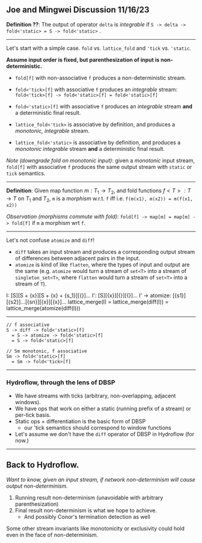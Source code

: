 ## Joe and Mingwei Discussion 11/16/23

**Definition ??**: The output of operator `delta` is *integrable* if `S -> delta -> fold<'static> = S -> fold<'static>` .

----
Let's start with a simple case. `fold` vs. `lattice_fold` and `'tick` vs. `'static`.

**Assume input order is fixed, but parenthesization of input is non-deterministic.**

- `fold[f]` with non-associative `f` produces a non-deterministic stream.

- `fold<'tick>[f]` with associative `f` produces an *integrable* stream: `fold<'tick>[f] -> fold<'static>[f] = fold<'static>[f]`
- `fold<'static>[f]` with associative `f` produces an *integrable* stream **and** a deterministic final result.
- `lattice_fold<'tick>` is associative by definition, and produces a *monotonic, integrable* stream.
- `lattice_fold<'static>` is associative by definition, and produces a *monotonic integrable* stream **and** a deterministic final result.

*Note (downgrade fold<static> on monotonic input)*: given a *monotonic* input stream, `fold[f]` with associative `f` produces the same output stream with `static` or `tick` semantics.

----
**Definition**: Given map function $m: T_1 \rightarrow T_2$, and fold functions $f<T>:T \rightarrow T$ on $T_1$ and $T_2$, `m` is a *morphism* w.r.t. `f` iff i.e. `f(m(x1), m(x2)) = m(f(x1, x2))`

*Observation (morphisms commute with fold)*: `fold[f] -> map[m] = map[m] -> fold[f]` if `m` a morphism wrt `f`.

---
Let's not confuse `atomize` and `diff`! 
- `diff` takes an input stream and produces a corresponding output stream of differences between adjacent pairs in the input.
- `atomize` is kind of like `flatten`, where the types of input and output are the same (e.g. `atomize` would turn a stream of `set<T>` into a stream of `singleton_set<T>`, where `flatten` would turn a stream of `set<T>` into a stream of `T`). 

I: [S][S + {x}][S + {x} + {s_1}][{}]...
I': [S][{x}][{}][{}]...
I' -> atomize: [{s1}][{s2}]...[{sn}][{x}][{x}]... 
lattice_merge(I) = lattice_merge(diff(I)) = lattice_merge(atomize(diff(I)))

---

```
// f associative
S -> diff -> fold<'static>[f] 
  = S -> atomize -> fold<'static>[f]
  = S -> fold<'static>[f]

// Sm monotonic, f associative
Sm -> fold<'static>[f]
  = Sm -> fold<'tick>[f]
```
---
### Hydroflow, through the lens of DBSP
- We have streams with ticks (arbitrary, non-overlapping, adjacent windows). 
- We have ops that work on either a static (running prefix of a stream) or per-tick basis.
- Static ops + differentiation is the basic form of DBSP
  - our 'tick semantics should correspond to window functions
- Let's assume we don't have the `diff` operator of DBSP in Hydroflow (for now.)
---

## Back to Hydroflow. 
*Want to know, given an input stream, if network non-determinism will cause output non-determinism.*
1. Running result non-determinism (unavoidable with arbitrary parenthesization)
2. Final result non-determinism is what we hope to achieve.
    - And possibly Conor's termination detection as well

Some other stream invariants like monotonicity or exclusivity could hold even in the face of non-determinism.



